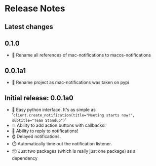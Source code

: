 # Release Notes

## Latest changes

## 0.1.0
- 🔧 Rename all references of mac-notifications to macos-notifications

## 0.0.1a1
- 🔧 Rename project as mac-notifications was taken on pypi

## Initial release: 0.0.1a0
- 🚀 Easy python interface. It's as simple as '`client.create_notification(title="Meeting starts now!", subtitle="Team Standup")`'
- 💥 Ability to add action buttons with callbacks!
- 📝 Ability to reply to notifications!
- ⌚ Delayed notifications.
- ⏱️ Automatically time out the notification listener.
- 📦 Just two packages (which is really just one package) as a dependency



